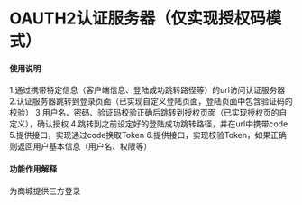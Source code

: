 # OAUTH2认证服务器（仅实现授权码模式）

#### 使用说明
1.通过携带特定信息（客户端信息、登陆成功跳转路径等）的url访问认证服务器
2.认证服务器跳转到登录页面（已实现自定义登陆页面，登陆页面中包含验证码的校验）
3.用户名、密码、验证码校验正确后跳转到授权页面（已实现授权页的自定义），确认授权
4.跳转到之前设定好的登陆成功跳转路径，并在url中携带code
5.提供接口，实现通过code换取Token
6.提供接口，实现校验Token，如果正确则返回用户基本信息（用户名、权限等）

#### 功能作用解释
为商城提供三方登录